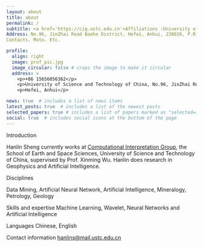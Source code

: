 ```yaml
---
layout: about
title: about
permalink: /
subtitle: <a href='https://cig.ustc.edu.cn'>Affiliations :University of Science and Technology of China </a>. 
Address: No.96, JinZhai Road Baohe District, Hefei, Anhui, 230026, P.R.China.
Contacts. Moto. Etc.

profile:
  align: right
  image: prof_pic.jpg
  image_circular: false # crops the image to make it circular
  address: >
    <p>+86 15656056362</p>
    <p>University of Science and Technology of China, No.96, JinZhai Road Baohe District, Hefei, Anhui, 230026, P.R.China.</p>
    <p>Hefei, Anhui</p>

news: true  # includes a list of news items
latest_posts: true  # includes a list of the newest posts
selected_papers: true # includes a list of papers marked as "selected={true}"
social: true  # includes social icons at the bottom of the page
---
```


Introduction

Hanlin Sheng currently works at [Computational Interpretation Group](http://cig.ustc.edu.cn), the School of Earth and Space Sciences, University of Science and Technology of China, supervised by Prof. Xinming Wu. Hanlin does research in Geophysics and Artificial Intelligence.

Disciplines

Data Mining, Artificial Neural Network, Artificial Intelligence,
Mineralogy, Petrology, Geology

Skills and expertise
Machine Learning, Wavelet, Neural Networks and Artificial Intelligence 

Languages
Chinese, English

Contact information
hanlins@mail.ustc.edu.cn

<!-- Put your address / P.O. box / other info right below your picture. You can also disable any of these elements by editing `profile` property of the YAML header of your `_pages/about.md`. Edit `_bibliography/papers.bib` and Jekyll will render your [publications page](/al-folio/publications/) automatically. -->

<!-- Link to your social media connections, too. This theme is set up to use [Font Awesome icons](http://fortawesome.github.io/Font-Awesome/) and [Academicons](https://jpswalsh.github.io/academicons/), like the ones below. Add your Facebook, Twitter, LinkedIn, Google Scholar, or just disable all of them. -->
